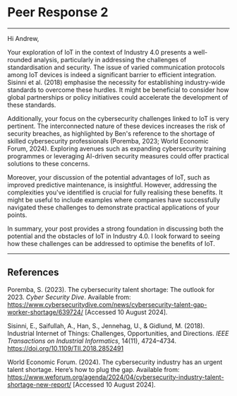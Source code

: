 # Peer Response 2

---

Hi Andrew,

Your exploration of IoT in the context of Industry 4.0 presents a well-rounded analysis, particularly in addressing the challenges of standardisation and security. The issue of varied communication protocols among IoT devices is indeed a significant barrier to efficient integration. Sisinni et al. (2018) emphasise the necessity for establishing industry-wide standards to overcome these hurdles. It might be beneficial to consider how global partnerships or policy initiatives could accelerate the development of these standards.

Additionally, your focus on the cybersecurity challenges linked to IoT is very pertinent. The interconnected nature of these devices increases the risk of security breaches, as highlighted by Ben's reference to the shortage of skilled cybersecurity professionals (Poremba, 2023; World Economic Forum, 2024). Exploring avenues such as expanding cybersecurity training programmes or leveraging AI-driven security measures could offer practical solutions to these concerns.

Moreover, your discussion of the potential advantages of IoT, such as improved predictive maintenance, is insightful. However, addressing the complexities you've identified is crucial for fully realising these benefits. It might be useful to include examples where companies have successfully navigated these challenges to demonstrate practical applications of your points.

In summary, your post provides a strong foundation in discussing both the potential and the obstacles of IoT in Industry 4.0. I look forward to seeing how these challenges can be addressed to optimise the benefits of IoT.

---

## References

Poremba, S. (2023). The cybersecurity talent shortage: The outlook for 2023. *Cyber Security Dive*. Available from: https://www.cybersecuritydive.com/news/cybersecurity-talent-gap-worker-shortage/639724/ [Accessed 10 August 2024].

Sisinni, E., Saifullah, A., Han, S., Jennehag, U., & Gidlund, M. (2018). Industrial Internet of Things: Challenges, Opportunities, and Directions. *IEEE Transactions on Industrial Informatics*, 14(11), 4724–4734. https://doi.org/10.1109/TII.2018.2852491

World Economic Forum. (2024). The cybersecurity industry has an urgent talent shortage. Here’s how to plug the gap. Available from: https://www.weforum.org/agenda/2024/04/cybersecurity-industry-talent-shortage-new-report/ [Accessed 10 August 2024].
